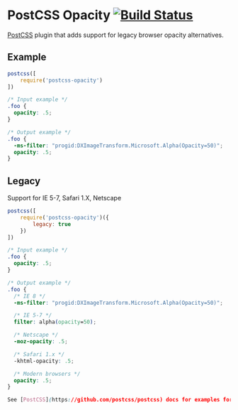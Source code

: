# PostCSS Opacity [![Build Status](https://travis-ci.org/iamvdo/postcss-opacity.svg)](https://travis-ci.org/iamvdo/postcss-opacity)

[PostCSS](https://github.com/postcss/postcss) plugin that adds support for legacy browser opacity alternatives.

## Example
```js
postcss([
	require('postcss-opacity')
])
```

```css
/* Input example */
.foo {
  opacity: .5;
}
```

```css
/* Output example */
.foo {
  -ms-filter: "progid:DXImageTransform.Microsoft.Alpha(Opacity=50)";
  opacity: .5;
}
```

## Legacy
Support for IE 5-7, Safari 1.X, Netscape

```js
postcss([
	require('postcss-opacity')({
		legacy: true	
	})
])
```

```css
/* Input example */
.foo {
  opacity: .5;
}
```

```css
/* Output example */
.foo {
  /* IE 8 */
  -ms-filter: "progid:DXImageTransform.Microsoft.Alpha(Opacity=50)";

  /* IE 5-7 */
  filter: alpha(opacity=50);

  /* Netscape */
  -moz-opacity: .5;

  /* Safari 1.x */
  -khtml-opacity: .5;

  /* Modern browsers */
  opacity: .5;
}

See [PostCSS](https://github.com/postcss/postcss) docs for examples for your environment.
